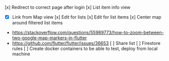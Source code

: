 
[x] Redirect to correct page after login
[x] List item info view
 - [x] Link from Map view 
[x] Edit for lists
[x] Edit for list items
[x] Center map around filtered list items
 - https://stackoverflow.com/questions/55989773/how-to-zoom-between-two-google-map-markers-in-flutter
 - https://github.com/flutter/flutter/issues/36653
[ ] Share list
[ ] Firestore rules
[ ] Create docker containers to be able to test, deploy from local machine
